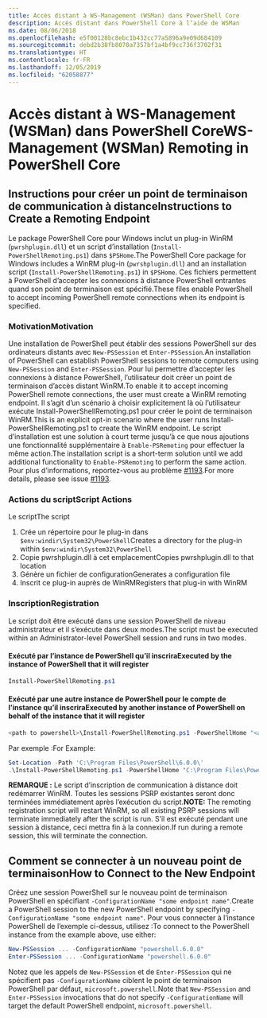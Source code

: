```yaml
---
title: Accès distant à WS-Management (WSMan) dans PowerShell Core
description: Accès distant dans PowerShell Core à l’aide de WSMan
ms.date: 08/06/2018
ms.openlocfilehash: e5f00128bc8ebc1b432cc77a5896a9e09d684109
ms.sourcegitcommit: debd2b38fb8070a7357bf1a4bf9cc736f3702f31
ms.translationtype: HT
ms.contentlocale: fr-FR
ms.lasthandoff: 12/05/2019
ms.locfileid: "62058877"
---
```

# <a name="ws-management-wsman-remoting-in-powershell-core"></a><span data-ttu-id="189dd-103">Accès distant à WS-Management (WSMan) dans PowerShell Core</span><span class="sxs-lookup"><span data-stu-id="189dd-103">WS-Management (WSMan) Remoting in PowerShell Core</span></span>

## <a name="instructions-to-create-a-remoting-endpoint"></a><span data-ttu-id="189dd-104">Instructions pour créer un point de terminaison de communication à distance</span><span class="sxs-lookup"><span data-stu-id="189dd-104">Instructions to Create a Remoting Endpoint</span></span>

<span data-ttu-id="189dd-105">Le package PowerShell Core pour Windows inclut un plug-in WinRM (`pwrshplugin.dll`) et un script d’installation (`Install-PowerShellRemoting.ps1`) dans `$PSHome`.</span><span class="sxs-lookup"><span data-stu-id="189dd-105">The PowerShell Core package for Windows includes a WinRM plug-in (`pwrshplugin.dll`) and an installation script (`Install-PowerShellRemoting.ps1`) in `$PSHome`.</span></span>
<span data-ttu-id="189dd-106">Ces fichiers permettent à PowerShell d’accepter les connexions à distance PowerShell entrantes quand son point de terminaison est spécifié.</span><span class="sxs-lookup"><span data-stu-id="189dd-106">These files enable PowerShell to accept incoming PowerShell remote connections when its endpoint is specified.</span></span>

### <a name="motivation"></a><span data-ttu-id="189dd-107">Motivation</span><span class="sxs-lookup"><span data-stu-id="189dd-107">Motivation</span></span>

<span data-ttu-id="189dd-108">Une installation de PowerShell peut établir des sessions PowerShell sur des ordinateurs distants avec `New-PSSession` et `Enter-PSSession`.</span><span class="sxs-lookup"><span data-stu-id="189dd-108">An installation of PowerShell can establish PowerShell sessions to remote computers using `New-PSSession` and `Enter-PSSession`.</span></span>
<span data-ttu-id="189dd-109">Pour lui permettre d’accepter les connexions à distance PowerShell, l’utilisateur doit créer un point de terminaison d’accès distant WinRM.</span><span class="sxs-lookup"><span data-stu-id="189dd-109">To enable it to accept incoming PowerShell remote connections, the user must create a WinRM remoting endpoint.</span></span>
<span data-ttu-id="189dd-110">Il s’agit d’un scénario à choisir explicitement là où l’utilisateur exécute Install-PowerShellRemoting.ps1 pour créer le point de terminaison WinRM.</span><span class="sxs-lookup"><span data-stu-id="189dd-110">This is an explicit opt-in scenario where the user runs Install-PowerShellRemoting.ps1 to create the WinRM endpoint.</span></span>
<span data-ttu-id="189dd-111">Le script d’installation est une solution à court terme jusqu’à ce que nous ajoutions une fonctionnalité supplémentaire à `Enable-PSRemoting` pour effectuer la même action.</span><span class="sxs-lookup"><span data-stu-id="189dd-111">The installation script is a short-term solution until we add additional functionality to `Enable-PSRemoting` to perform the same action.</span></span>
<span data-ttu-id="189dd-112">Pour plus d’informations, reportez-vous au problème [#1193](https://github.com/PowerShell/PowerShell/issues/1193).</span><span class="sxs-lookup"><span data-stu-id="189dd-112">For more details, please see issue [#1193](https://github.com/PowerShell/PowerShell/issues/1193).</span></span>

### <a name="script-actions"></a><span data-ttu-id="189dd-113">Actions du script</span><span class="sxs-lookup"><span data-stu-id="189dd-113">Script Actions</span></span>

<span data-ttu-id="189dd-114">Le script</span><span class="sxs-lookup"><span data-stu-id="189dd-114">The script</span></span>

1. <span data-ttu-id="189dd-115">Crée un répertoire pour le plug-in dans `$env:windir\System32\PowerShell`</span><span class="sxs-lookup"><span data-stu-id="189dd-115">Creates a directory for the plug-in within `$env:windir\System32\PowerShell`</span></span>
1. <span data-ttu-id="189dd-116">Copie pwrshplugin.dll à cet emplacement</span><span class="sxs-lookup"><span data-stu-id="189dd-116">Copies pwrshplugin.dll to that location</span></span>
1. <span data-ttu-id="189dd-117">Génère un fichier de configuration</span><span class="sxs-lookup"><span data-stu-id="189dd-117">Generates a configuration file</span></span>
1. <span data-ttu-id="189dd-118">Inscrit ce plug-in auprès de WinRM</span><span class="sxs-lookup"><span data-stu-id="189dd-118">Registers that plug-in with WinRM</span></span>

### <a name="registration"></a><span data-ttu-id="189dd-119">Inscription</span><span class="sxs-lookup"><span data-stu-id="189dd-119">Registration</span></span>

<span data-ttu-id="189dd-120">Le script doit être exécuté dans une session PowerShell de niveau administrateur et il s’exécute dans deux modes.</span><span class="sxs-lookup"><span data-stu-id="189dd-120">The script must be executed within an Administrator-level PowerShell session and runs in two modes.</span></span>

#### <a name="executed-by-the-instance-of-powershell-that-it-will-register"></a><span data-ttu-id="189dd-121">Exécuté par l’instance de PowerShell qu’il inscrira</span><span class="sxs-lookup"><span data-stu-id="189dd-121">Executed by the instance of PowerShell that it will register</span></span>

```powershell
Install-PowerShellRemoting.ps1
```

#### <a name="executed-by-another-instance-of-powershell-on-behalf-of-the-instance-that-it-will-register"></a><span data-ttu-id="189dd-122">Exécuté par une autre instance de PowerShell pour le compte de l’instance qu’il inscrira</span><span class="sxs-lookup"><span data-stu-id="189dd-122">Executed by another instance of PowerShell on behalf of the instance that it will register</span></span>

```powershell
<path to powershell>\Install-PowerShellRemoting.ps1 -PowerShellHome "<absolute path to the instance's $PSHOME>"
```

<span data-ttu-id="189dd-123">Par exemple :</span><span class="sxs-lookup"><span data-stu-id="189dd-123">For Example:</span></span>

```powershell
Set-Location -Path 'C:\Program Files\PowerShell\6.0.0\'
.\Install-PowerShellRemoting.ps1 -PowerShellHome "C:\Program Files\PowerShell\6.0.0\"
```

<span data-ttu-id="189dd-124">**REMARQUE :** Le script d’inscription de communication à distance doit redémarrer WinRM. Toutes les sessions PSRP existantes seront donc terminées immédiatement après l’exécution du script.</span><span class="sxs-lookup"><span data-stu-id="189dd-124">**NOTE:** The remoting registration script will restart WinRM, so all existing PSRP sessions will terminate immediately after the script is run.</span></span> <span data-ttu-id="189dd-125">S’il est exécuté pendant une session à distance, ceci mettra fin à la connexion.</span><span class="sxs-lookup"><span data-stu-id="189dd-125">If run during a remote session, this will terminate the connection.</span></span>

## <a name="how-to-connect-to-the-new-endpoint"></a><span data-ttu-id="189dd-126">Comment se connecter à un nouveau point de terminaison</span><span class="sxs-lookup"><span data-stu-id="189dd-126">How to Connect to the New Endpoint</span></span>

<span data-ttu-id="189dd-127">Créez une session PowerShell sur le nouveau point de terminaison PowerShell en spécifiant `-ConfigurationName "some endpoint name"`.</span><span class="sxs-lookup"><span data-stu-id="189dd-127">Create a PowerShell session to the new PowerShell endpoint by specifying `-ConfigurationName "some endpoint name"`.</span></span> <span data-ttu-id="189dd-128">Pour vous connecter à l’instance PowerShell de l’exemple ci-dessus, utilisez :</span><span class="sxs-lookup"><span data-stu-id="189dd-128">To connect to the PowerShell instance from the example above, use either:</span></span>

```powershell
New-PSSession ... -ConfigurationName "powershell.6.0.0"
Enter-PSSession ... -ConfigurationName "powershell.6.0.0"
```

<span data-ttu-id="189dd-129">Notez que les appels de `New-PSSession` et de `Enter-PSSession` qui ne spécifient pas `-ConfigurationName` ciblent le point de terminaison PowerShell par défaut, `microsoft.powershell`.</span><span class="sxs-lookup"><span data-stu-id="189dd-129">Note that `New-PSSession` and `Enter-PSSession` invocations that do not specify `-ConfigurationName` will target the default PowerShell endpoint, `microsoft.powershell`.</span></span>